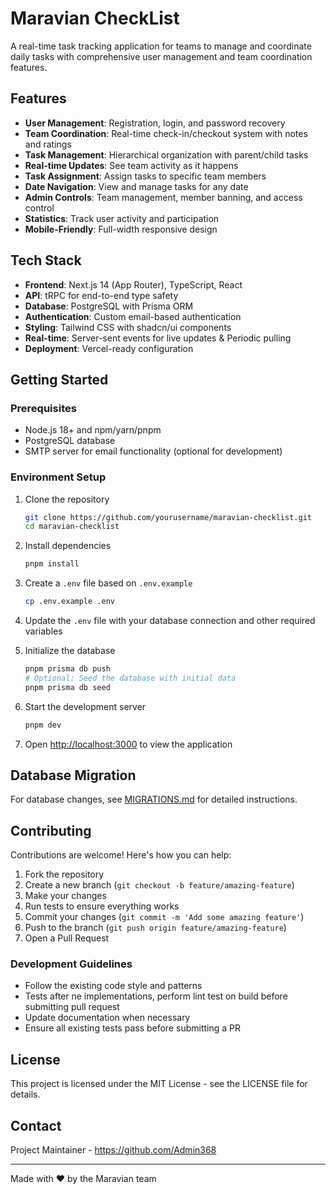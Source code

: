 # Maravian CheckList

A real-time task tracking application for teams to manage and coordinate daily tasks with comprehensive user management and team coordination features.

## Features

- **User Management**: Registration, login, and password recovery
- **Team Coordination**: Real-time check-in/checkout system with notes and ratings
- **Task Management**: Hierarchical organization with parent/child tasks
- **Real-time Updates**: See team activity as it happens
- **Task Assignment**: Assign tasks to specific team members
- **Date Navigation**: View and manage tasks for any date
- **Admin Controls**: Team management, member banning, and access control
- **Statistics**: Track user activity and participation
- **Mobile-Friendly**: Full-width responsive design

## Tech Stack

- **Frontend**: Next.js 14 (App Router), TypeScript, React
- **API**: tRPC for end-to-end type safety
- **Database**: PostgreSQL with Prisma ORM
- **Authentication**: Custom email-based authentication
- **Styling**: Tailwind CSS with shadcn/ui components
- **Real-time**: Server-sent events for live updates & Periodic pulling
- **Deployment**: Vercel-ready configuration

## Getting Started

### Prerequisites

- Node.js 18+ and npm/yarn/pnpm
- PostgreSQL database
- SMTP server for email functionality (optional for development)

### Environment Setup

1. Clone the repository

   ```bash
   git clone https://github.com/yourusername/maravian-checklist.git
   cd maravian-checklist
   ```

2. Install dependencies

   ```bash
   pnpm install
   ```

3. Create a `.env` file based on `.env.example`

   ```bash
   cp .env.example .env
   ```

4. Update the `.env` file with your database connection and other required variables

5. Initialize the database

   ```bash
   pnpm prisma db push
   # Optional: Seed the database with initial data
   pnpm prisma db seed
   ```

6. Start the development server

   ```bash
   pnpm dev
   ```

7. Open [http://localhost:3000](http://localhost:3000) to view the application

## Database Migration

For database changes, see [MIGRATIONS.md](MIGRATIONS.md) for detailed instructions.

## Contributing

Contributions are welcome! Here's how you can help:

1. Fork the repository
2. Create a new branch (`git checkout -b feature/amazing-feature`)
3. Make your changes
4. Run tests to ensure everything works
5. Commit your changes (`git commit -m 'Add some amazing feature'`)
6. Push to the branch (`git push origin feature/amazing-feature`)
7. Open a Pull Request

### Development Guidelines

- Follow the existing code style and patterns
- Tests after ne implementations, perform lint test on build before submitting pull request
- Update documentation when necessary
- Ensure all existing tests pass before submitting a PR

## License

This project is licensed under the MIT License - see the LICENSE file for details.

## Contact

Project Maintainer - https://github.com/Admin368

---

Made with ❤️ by the Maravian team
